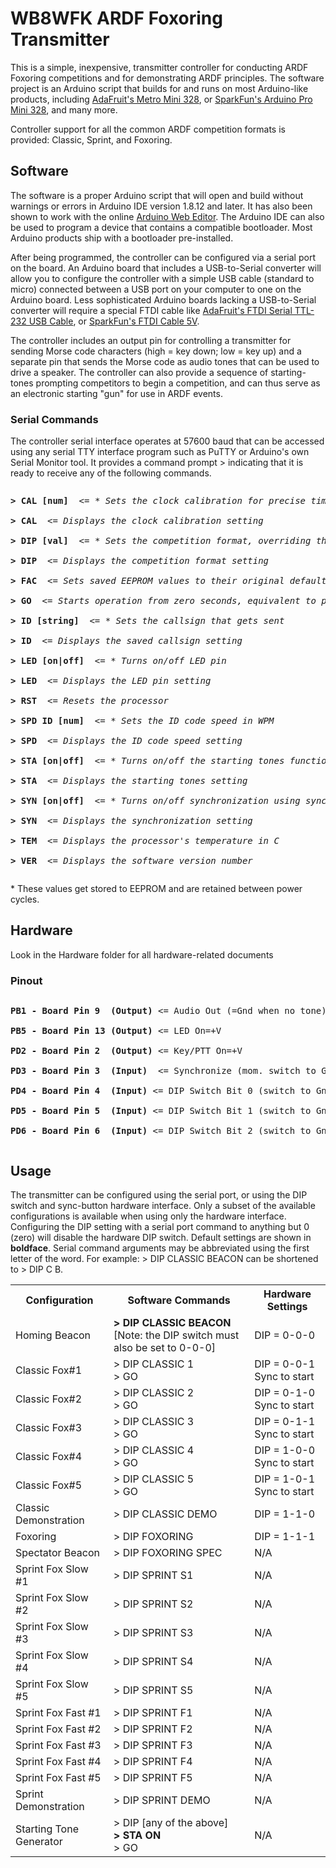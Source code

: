 <h1>WB8WFK ARDF Foxoring Transmitter</h1>
<p>This is a simple, inexpensive, transmitter controller for conducting ARDF Foxoring competitions and for demonstrating ARDF principles. The software project is an Arduino script that builds for and runs on most Arduino-like products, including <a href="https://www.adafruit.com/product/2590">AdaFruit's Metro Mini 328</a>, or <a href="https://www.sparkfun.com/products/11113">SparkFun's Arduino Pro Mini 328</a>, and many more.</p>

<p>Controller support for all the common ARDF competition formats is provided: Classic, Sprint, and Foxoring.</p>

<h2>Software</h2>
<p>The software is a proper Arduino script that will open and build without warnings or errors in Arduino IDE version 1.8.12 and later. It has also been shown to work with the online <a href="https://create.arduino.cc/editor">Arduino Web Editor</a>. The Arduino IDE can also be used to program a device that contains a compatible bootloader. Most Arduino products ship with a bootloader pre-installed.</p>

<p>After being programmed, the controller can be configured via a serial port on the board. An Arduino board that includes a USB-to-Serial converter will allow you to configure the controller with a simple USB cable (standard to micro) connected between a USB port on your computer to one on the Arduino board. Less sophisticated Arduino boards lacking a USB-to-Serial converter will require a special FTDI cable like <a href="https://www.adafruit.com/product/70">AdaFruit's FTDI Serial TTL-232 USB Cable</a>, or <a href="https://www.sparkfun.com/products/9718">SparkFun's FTDI Cable 5V</a>.</p>

<p>The controller includes an output pin for controlling a transmitter for sending Morse code characters (high = key down; low = key up) and a separate pin that sends the Morse code as audio tones that can be used to drive a speaker. The controller can also provide a sequence of starting-tones prompting competitors to begin a competition, and can thus serve as an electronic starting "gun" for use in ARDF events.</p>

<h3>Serial Commands</h3>
<p>The controller serial interface operates at 57600 baud that can be accessed using any serial TTY interface program such as PuTTY or Arduino's own Serial Monitor tool. It provides a command prompt > indicating that it is ready to receive any of the following commands.
</p>

<pre><p><b>> CAL [num]</b>  <= <i>* Sets the clock calibration for precise timing</i><br>
<b>> CAL</b>  <= <i>Displays the clock calibration setting</i><br>
<b>> DIP [val]</b>  <= <i>* Sets the competition format, overriding the DIP switch settings</i><br>
<b>> DIP</b>  <= <i>Displays the competition format setting</i><br>
<b>> FAC</b>  <= <i>Sets saved EEPROM values to their original defaults</i><br>
<b>> GO</b>  <= <i>Starts operation from zero seconds, equivalent to pressing the sync button</i><br>
<b>> ID [string]</b>  <= <i>* Sets the callsign that gets sent</i><br>
<b>> ID</b>  <= <i>Displays the saved callsign setting</i><br>
<b>> LED [on|off]</b>  <= <i>* Turns on/off LED pin</i><br>
<b>> LED</b>  <= <i>Displays the LED pin setting</i><br>
<b>> RST</b>  <= <i>Resets the processor</i><br>
<b>> SPD ID [num]</b>  <= <i>* Sets the ID code speed in WPM</i><br>
<b>> SPD</b>  <= <i>Displays the ID code speed setting</i><br>
<b>> STA [on|off]</b>  <= <i>* Turns on/off the starting tones function</i><br>
<b>> STA</b>  <= <i>Displays the starting tones setting</i><br>
<b>> SYN [on|off]</b>  <= <i>* Turns on/off synchronization using sync button or "GO" command</i><br>
<b>> SYN</b>  <= <i>Displays the synchronization setting</i><br>
<b>> TEM</b>  <= <i>Displays the processor's temperature in C</i><br>
<b>> VER</b>  <= <i>Displays the software version number</i></p></pre>

<p>* These values get stored to EEPROM and are retained between power cycles. </p>
<h2>Hardware</h2>
<p>Look in the Hardware folder for all hardware-related documents</p>
<h3>Pinout</h3>
<pre><p><b>PB1 - Board Pin 9  (Output)</b> <= Audio Out (=Gnd when no tone)<br>
<b>PB5 - Board Pin 13 (Output)</b> <= LED On=+V<br>
<b>PD2 - Board Pin 2  (Output)</b> <= Key/PTT On=+V<br>
<b>PD3 - Board Pin 3  (Input)</b>  <= Synchronize (mom. switch to Gnd)<br>
<b>PD4 - Board Pin 4  (Input)</b> <= DIP Switch Bit 0 (switch to Gnd)<br>
<b>PD5 - Board Pin 5  (Input)</b> <= DIP Switch Bit 1 (switch to Gnd)<br>
<b>PD6 - Board Pin 6  (Input)</b> <= DIP Switch Bit 2 (switch to Gnd)</p></pre>

<h2>Usage</h2>
<p>The transmitter can be configured using the serial port, or using the DIP switch and sync-button hardware interface. Only a subset of the available configurations is available when using only the hardware interface. Configuring the DIP setting with a serial port command to anything but 0 (zero) will disable the hardware DIP switch. Default settings are shown in <b>boldface</b>. Serial command arguments may be abbreviated using the first letter of the word. For example: > DIP CLASSIC BEACON can be shortened to > DIP C B.</p>
<p>
    <table>
        <tr>
            <th>Configuration</th>
            <th>Software Commands</th>
            <th>Hardware Settings</th>
        </tr>
        <tr>
            <td>Homing Beacon</td>
            <td><b>> DIP CLASSIC BEACON</b><br>[Note: the DIP switch must also be set to 0-0-0]</td>
            <td>DIP = 0-0-0</td>
        </tr>
        <tr>
            <td>Classic Fox#1</td>
            <td>> DIP CLASSIC 1<br>> GO</td>
            <td>DIP = 0-0-1<br>Sync to start</td>
        </tr>
        <tr>
            <td>Classic Fox#2</td>
            <td>> DIP CLASSIC 2<br>> GO</td>
            <td>DIP = 0-1-0<br>Sync to start</td>
        </tr>
        <tr>
            <td>Classic Fox#3</td>
            <td>> DIP CLASSIC 3<br>> GO</td>
            <td>DIP = 0-1-1<br>Sync to start</td>
        </tr>
        <tr>
            <td>Classic Fox#4</td>
            <td>> DIP CLASSIC 4<br>> GO</td>
            <td>DIP = 1-0-0<br>Sync to start</td>
        </tr>
        <tr>
            <td>Classic Fox#5</td>
            <td>> DIP CLASSIC 5<br>> GO</td>
            <td>DIP = 1-0-1<br>Sync to start</td>
        </tr>
        <tr>
            <td>Classic Demonstration</td>
            <td>> DIP CLASSIC DEMO</td>
            <td>DIP = 1-1-0</td>
        </tr>
        <tr>
            <td>Foxoring</td>
            <td>> DIP FOXORING</td>
            <td>DIP = 1-1-1</td>
        </tr>
        <tr>
            <td>Spectator Beacon</td>
            <td>> DIP FOXORING SPEC</td>
            <td>N/A</td>
        </tr>
        <tr>
            <td>Sprint Fox Slow #1</td>
            <td>> DIP SPRINT S1</td>
            <td>N/A</td>
        </tr>
        <tr>
            <td>Sprint Fox Slow #2</td>
            <td>> DIP SPRINT S2</td>
            <td>N/A</td>
        </tr>
        <tr>
            <td>Sprint Fox Slow #3</td>
            <td>> DIP SPRINT S3</td>
            <td>N/A</td>
        </tr>
        <tr>
            <td>Sprint Fox Slow #4</td>
            <td>> DIP SPRINT S4</td>
            <td>N/A</td>
        </tr>
        <tr>
            <td>Sprint Fox Slow #5</td>
            <td>> DIP SPRINT S5</td>
            <td>N/A</td>
        </tr>
        <tr>
            <td>Sprint Fox Fast #1</td>
            <td>> DIP SPRINT F1</td>
            <td>N/A</td>
        </tr>
        <tr>
            <td>Sprint Fox Fast #2</td>
            <td>> DIP SPRINT F2</td>
            <td>N/A</td>
        </tr>
        <tr>
            <td>Sprint Fox Fast #3</td>
            <td>> DIP SPRINT F3</td>
            <td>N/A</td>
        </tr>
        <tr>
            <td>Sprint Fox Fast #4</td>
            <td>> DIP SPRINT F4</td>
            <td>N/A</td>
        </tr>
        <tr>
            <td>Sprint Fox Fast #5</td>
            <td>> DIP SPRINT F5</td>
            <td>N/A</td>
        </tr>
        <tr>
            <td>Sprint Demonstration</td>
            <td>> DIP SPRINT DEMO</td>
            <td>N/A</td>
        </tr>
        <tr>
            <td>Starting Tone Generator</td>
            <td>> DIP [any of the above]<br><b>> STA ON</b><br>> GO</td>
            <td>N/A</td>
        </tr>
    </table>
</p>
